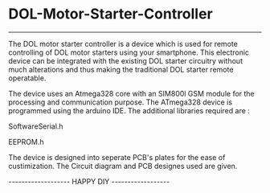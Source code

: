 # DOL-Motor-Starter-Controller

-----------------------------------------------------------------------------------------------------------------------------------------------------------------------

The DOL motor starter controller is a device which is used for remote controlling of DOL motor starters using your smartphone.
This electronic device can be integrated with the existing DOL starter circuitry without much alterations and thus making the traditional DOL starter remote operatable.

The device uses an Atmega328 core with an SIM800l GSM module for the processing and communication purpose.
The ATmega328 device is programmed using the arduino IDE. The additional libraries required are : 

SoftwareSerial.h

EEPROM.h

The device is designed into seperate PCB's plates for the ease of custimization.
The Circuit diagram and PCB designes used are given.


------------------- HAPPY DIY ------------------
